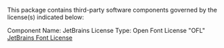 This package contains third-party software components governed by the license(s) indicated below:

Component Name: JetBrains
License Type: Open Font License "OFL"
[JetBrains Font License](https://github.com/JetBrains/JetBrainsMono/blob/master/OFL.txt)
